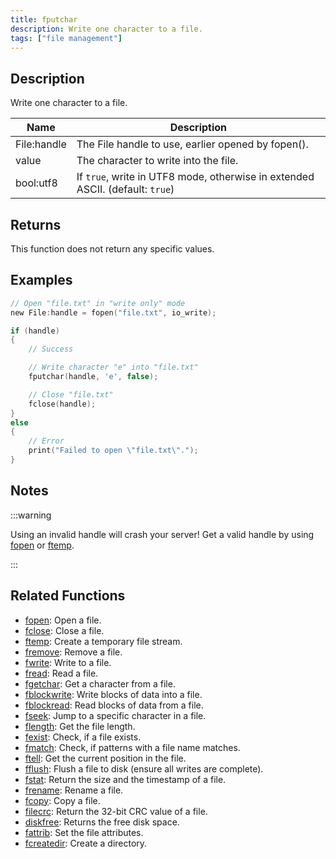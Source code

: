```yaml
---
title: fputchar
description: Write one character to a file.
tags: ["file management"]
---
```


<LowercaseNote />

## Description

Write one character to a file.

| Name        | Description                                                                   |
| ----------- | ----------------------------------------------------------------------------- |
| File:handle | The File handle to use, earlier opened by fopen().                            |
| value       | The character to write into the file.                                         |
| bool:utf8   | If `true`, write in UTF8 mode, otherwise in extended ASCII. (default: `true`) |

## Returns

This function does not return any specific values.

## Examples

```c
// Open "file.txt" in "write only" mode
new File:handle = fopen("file.txt", io_write);

if (handle)
{
    // Success

    // Write character "e" into "file.txt"
    fputchar(handle, 'e', false);

    // Close "file.txt"
    fclose(handle);
}
else
{
    // Error
    print("Failed to open \"file.txt\".");
}
```

## Notes

:::warning

Using an invalid handle will crash your server! Get a valid handle by using [fopen](fopen) or [ftemp](ftemp).

:::

## Related Functions

- [fopen](fopen): Open a file.
- [fclose](fclose): Close a file.
- [ftemp](ftemp): Create a temporary file stream.
- [fremove](fremove): Remove a file.
- [fwrite](fwrite): Write to a file.
- [fread](fread): Read a file.
- [fgetchar](fgetchar): Get a character from a file.
- [fblockwrite](fblockwrite): Write blocks of data into a file.
- [fblockread](fblockread): Read blocks of data from a file.
- [fseek](fseek): Jump to a specific character in a file.
- [flength](flength): Get the file length.
- [fexist](fexist): Check, if a file exists.
- [fmatch](fmatch): Check, if patterns with a file name matches.
- [ftell](ftell): Get the current position in the file.
- [fflush](fflush): Flush a file to disk (ensure all writes are complete).
- [fstat](fstat): Return the size and the timestamp of a file.
- [frename](frename): Rename a file.
- [fcopy](fcopy): Copy a file.
- [filecrc](filecrc): Return the 32-bit CRC value of a file.
- [diskfree](diskfree): Returns the free disk space.
- [fattrib](fattrib): Set the file attributes.
- [fcreatedir](fcreatedir): Create a directory.
